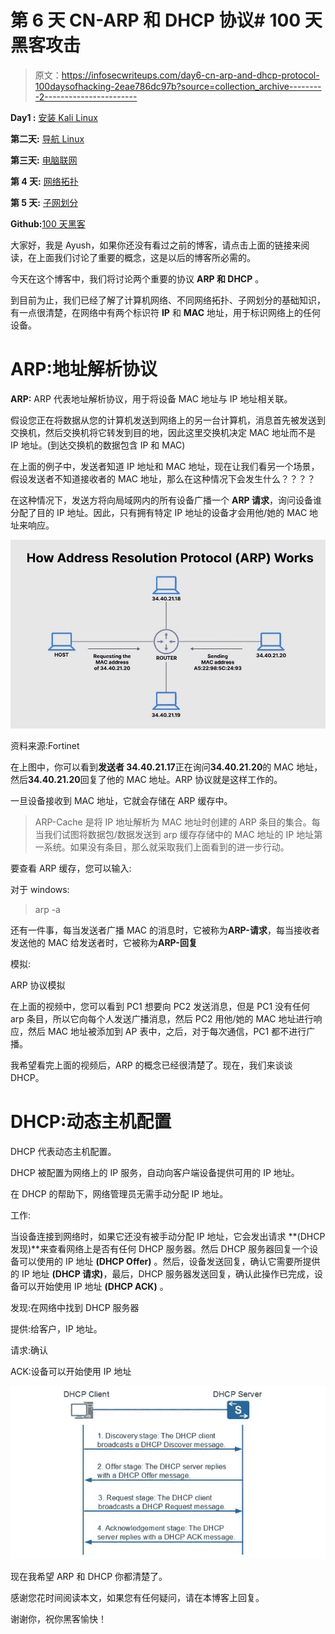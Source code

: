 # 第 6 天 CN-ARP 和 DHCP 协议# 100 天黑客攻击

> 原文：<https://infosecwriteups.com/day6-cn-arp-and-dhcp-protocol-100daysofhacking-2eae786dc97b?source=collection_archive---------2----------------------->

**Day1 :** [安装 Kali Linux](/day-1-installing-kali-linux-100daysofhacking-eeb5954e0837)

**第二天:** [导航 Linux](https://3xabyt3.medium.com/day2-navigating-linux-100daysofhacking-44130f5983bf?source=user_profile---------0-------------------------------)

**第三天:** [电脑联网](/day3-computer-networks-100daysofhacking-1f9734b80313)

**第 4 天:** [网络拓扑](/day-4-cn-network-topologies-100daysofhacking-d01377674623)

**第 5 天:** [子网划分](https://3xabyt3.medium.com/day5-cn-subnetting-100daysofhacking-893346306e0d)

**Github:**[100 天黑客](https://github.com/ayush098-hub/100DaysofHacking)

大家好，我是 Ayush，如果你还没有看过之前的博客，请点击上面的链接来阅读，在上面我们讨论了重要的概念，这是以后的博客所必需的。

今天在这个博客中，我们将讨论两个重要的协议 **ARP 和 DHCP** 。

到目前为止，我们已经了解了计算机网络、不同网络拓扑、子网划分的基础知识，有一点很清楚，在网络中有两个标识符 **IP** 和 **MAC** 地址，用于标识网络上的任何设备。

# ARP:地址解析协议

**ARP:** ARP 代表地址解析协议，用于将设备 MAC 地址与 IP 地址相关联。

假设您正在将数据从您的计算机发送到网络上的另一台计算机，消息首先被发送到交换机，然后交换机将它转发到目的地，因此这里交换机决定 MAC 地址而不是 IP 地址。(到达交换机的数据包含 IP 和 MAC)

在上面的例子中，发送者知道 IP 地址和 MAC 地址，现在让我们看另一个场景，假设发送者不知道接收者的 MAC 地址，那么在这种情况下会发生什么？？？？

在这种情况下，发送方将向局域网内的所有设备广播一个 **ARP 请求**，询问设备谁分配了目的 IP 地址。因此，只有拥有特定 IP 地址的设备才会用他/她的 MAC 地址来响应。

![](img/20251aa218975bdfc51fffaec72286f7.png)

资料来源:Fortinet

在上图中，你可以看到**发送者 34.40.21.17**正在询问**34.40.21.20**的 MAC 地址，然后**34.40.21.20**回复了他的 MAC 地址。ARP 协议就是这样工作的。

一旦设备接收到 MAC 地址，它就会存储在 ARP 缓存中。

> ARP-Cache 是将 IP 地址解析为 MAC 地址时创建的 ARP 条目的集合。每当我们试图将数据包/数据发送到 arp 缓存存储中的 MAC 地址的 IP 地址第一系统。如果没有条目，那么就采取我们上面看到的进一步行动。

要查看 ARP 缓存，您可以输入:

对于 windows:

> arp -a

还有一件事，每当发送者广播 MAC 的消息时，它被称为**ARP-请求**，每当接收者发送他的 MAC 给发送者时，它被称为**ARP-回复**

模拟:

ARP 协议模拟

在上面的视频中，您可以看到 PC1 想要向 PC2 发送消息，但是 PC1 没有任何 arp 条目，所以它向每个人发送广播消息，然后 PC2 用他/她的 MAC 地址进行响应，然后 MAC 地址被添加到 AP 表中，之后，对于每次通信，PC1 都不进行广播。

我希望看完上面的视频后，ARP 的概念已经很清楚了。现在，我们来谈谈 DHCP。

# DHCP:动态主机配置

DHCP 代表动态主机配置。

DHCP 被配置为网络上的 IP 服务，自动向客户端设备提供可用的 IP 地址。

在 DHCP 的帮助下，网络管理员无需手动分配 IP 地址。

工作:

当设备连接到网络时，如果它还没有被手动分配 IP 地址，它会发出请求 **(DHCP 发现)**来查看网络上是否有任何 DHCP 服务器。然后 DHCP 服务器回复一个设备可以使用的 IP 地址 **(DHCP Offer)** 。然后，设备发送回复，确认它需要所提供的 IP 地址 **(DHCP 请求)**，最后，DHCP 服务器发送回复，确认此操作已完成，设备可以开始使用 IP 地址 **(DHCP ACK)** 。

发现:在网络中找到 DHCP 服务器

提供:给客户，IP 地址。

请求:确认

ACK:设备可以开始使用 IP 地址

![](img/a67db77c47f81cfb5e7c88b3a09fe4fa.png)

现在我希望 ARP 和 DHCP 你都清楚了。

感谢您花时间阅读本文，如果您有任何疑问，请在本博客上回复。

谢谢你，祝你黑客愉快！